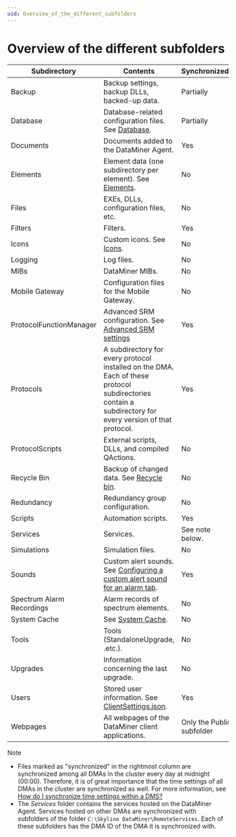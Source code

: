 ```yaml
---
uid: Overview_of_the_different_subfolders
---
```


# Overview of the different subfolders

| Subdirectory | Contents | Synchronized? |
|--|--|--|
| Backup | Backup settings, backup DLLs, backed-up data. | Partially |
| Database | Database-related configuration files. See [Database](xref:Database). | Partially |
| Documents | Documents added to the DataMiner Agent. | Yes |
| Elements | Element data (one subdirectory per element). See [Elements](xref:Elements1#elements). | No |
| Files | EXEs, DLLs, configuration files, etc. | No |
| Filters | Filters. | Yes |
| Icons | Custom icons. See [Icons](xref:Icons). | No |
| Logging | Log files. | No |
| MIBs | DataMiner MIBs. | No |
| Mobile Gateway | Configuration files for the Mobile Gateway. | No |
| ProtocolFunctionManager | Advanced SRM configuration. See [Advanced SRM settings](xref:Function_resource_settings) | Yes |
| Protocols | A subdirectory for every protocol installed on the DMA.<br> Each of these protocol subdirectories contain a subdirectory for every version of that protocol. | Yes |
| ProtocolScripts | External scripts, DLLs, and compiled QActions. | No |
| Recycle Bin | Backup of changed data. See [Recycle bin](xref:Recycle_bin). | No |
| Redundancy | Redundancy group configuration. | No |
| Scripts | Automation scripts. | Yes |
| Services | Services. | See note below. |
| Simulations | Simulation files. | No |
| Sounds | Custom alert sounds. See [Configuring a custom alert sound for an alarm tab](xref:ConfiguringACustomAlertSoundForAnAlarmTab). | Yes |
| Spectrum Alarm Recordings | Alarm records of spectrum elements. | No |
| System Cache | See [System Cache](xref:System_Cache). | No |
| Tools | Tools (StandaloneUpgrade, .etc.). | No |
| Upgrades | Information concerning the last upgrade. | No |
| Users | Stored user information. See [ClientSettings.json](xref:ClientSettings_json#clientsettingsjson). | Yes |
| Webpages | All webpages of the DataMiner client applications. | Only the Public subfolder |

> [!NOTE]
>
> - Files marked as "synchronized" in the rightmost column are synchronized among all DMAs in the cluster every day at midnight (00:00). Therefore, it is of great importance that the time settings of all DMAs in the cluster are synchronized as well. For more information, see [How do I synchronize time settings within a DMS?](xref:General_configuration#how-do-i-synchronize-time-settings-within-a-dms)
> - The *Services* folder contains the services hosted on the DataMiner Agent. Services hosted on other DMAs are synchronized with subfolders of the folder `C:\Skyline DataMiner\RemoteServices`. Each of these subfolders has the DMA ID of the DMA it is synchronized with.
